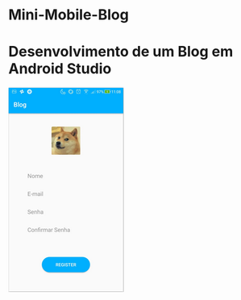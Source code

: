 # Mini-Mobile-Blog

<h1>Desenvolvimento de um Blog em Android Studio</h1>

<img src="reademe-assets/tela-cadastro.png">